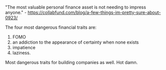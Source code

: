"The most valuable personal finance asset is not needing to impress anyone." - https://collabfund.com/blog/a-few-things-im-pretty-sure-about-0923/

The four most dangerous financial traits are: 
1. FOMO
2. an addiction to the appearance of certainty when none exists
3. impatience 
4. laziness.

Most dangerous traits for building companies as well. Hot damn.
